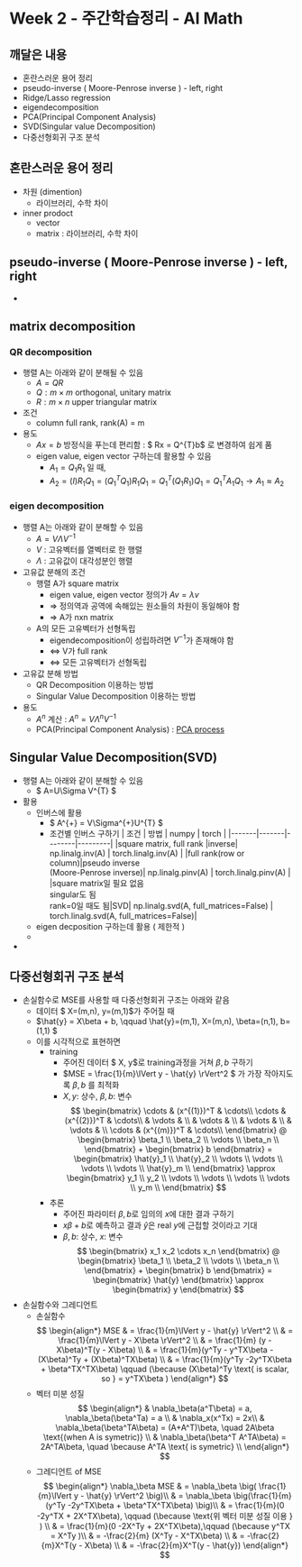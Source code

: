 # Week 2 - 주간학습정리 - AI Math

## 깨달은 내용
* 혼란스러운 용어 정리
* pseudo-inverse ( Moore-Penrose inverse ) - left, right
* Ridge/Lasso regression
* eigendecomposition
* PCA(Principal Component Analysis)
* SVD(Singular value Decomposition)
* 다중선형회귀 구조 분석

## 혼란스러운 용어 정리
* 차원 (dimention)
    * 라이브러리, 수학 차이
* inner prodoct
    * vector
    * matrix : 라이브러리, 수학 차이

## pseudo-inverse ( Moore-Penrose inverse ) - left, right
* 

## matrix decomposition
### QR decomposition
* 행렬 A는 아래와 같이 분해될 수 있음
    * $A = QR$
    * $Q: m \times m \text{ orthogonal, unitary matrix}$
    * $R: m \times n \text{ upper triangular matrix}$ 
* 조건 
    * column full rank,  rank(A) = m
* 용도
    * $Ax=b$ 방정식을 푸는데 편리함 : $ Rx = Q^{T}b$ 로 변경하여 쉽게 품
    * eigen value, eigen vector 구하는데 활용할 수 있음
        * $A_1 = Q_1 R_1$ 일 때,
        * $A_2 = (I) R_1 Q_1 = (Q_1^TQ_1) R_1 Q_1 = Q_1^T (Q_1 R_1) Q_1 = Q_1^T A_1 Q_1 \rightarrow A_1 \approx A_2$

### eigen decomposition
* 행렬 A는 아래와 같이 분해할 수 있음
    * $A = V\Lambda V^{-1}$
    * $V$ : 고유벡터를 열벡터로 한 행렬
    * $\Lambda$ : 고유값이 대각성분인 행렬
* 고유값 분해의 조건
    * 행렬 A가 square matrix 
        * eigen value, eigen vector 정의가 $Av=\lambda v$
        * $\Rightarrow$ 정의역과 공역에 속해있는 원소들의 차원이 동일해야 함
        * $\Rightarrow$ A가 nxn matrix
    * A의 모든 고유벡터가 선형독립
        * eigendecomposition이 성립하려면 $V^{-1}$가 존재해야 함
        * $\Leftrightarrow$ V가 full rank  
        * $\Leftrightarrow$ 모든 고유벡터가 선형독립
* 고유값 분해 방법
    * QR Decomposition 이용하는 방법
    * Singular Value Decomposition 이용하는 방법
* 용도
    * $A^n$ 계산 : $A^n = V \Lambda^n V^{-1}$
    * PCA(Principal Component Analysis) : [PCA process](week02_PCA.ipynb)

## Singular Value Decomposition(SVD)
* 행렬 A는 아래와 같이 분해할 수 있음
    * $ A=U\Sigma V^{T} $
* 활용
    * 인버스에 활용
        * $ A^{+} = V\Sigma^{+}U^{T} $ 
        * 조건별 인버스 구하기
            |  조건  |  방법  |  numpy | torch   |
            |-------|-------|--------|---------|
            |square matrix, full rank |inverse| np.linalg.inv(A) | torch.linalg.inv(A) |
            |full rank(row or column)|pseudo inverse<br>(Moore-Penrose inverse)| np.linalg.pinv(A) |  torch.linalg.pinv(A) |
            |square matrix일 필요 없음<br>singular도 됨<br>rank=0일 때도 됨|SVD| np.linalg.svd(A, full_matrices=False) | torch.linalg.svd(A, full_matrices=False)|
    * eigen decposition 구하는데 활용 ( 제한적 )
    * 
* 

## 다중선형회귀 구조 분석
* 손실함수로 MSE를 사용할 때 다중선형회귀 구조는 아래와 같음
    * 데이터 $ X=(m,n), y=(m,1)$가 주어질 때 
    * $\hat{y} = X\beta + b, \qquad \hat{y}=(m,1), X=(m,n), \beta=(n,1), b=(1,1)  $
    * 이를 시각적으로 표현하면 
        * training
            * 주어진 데이터 $ X, y$로 training과정을 거쳐 $\beta, b$ 구하기
            * $MSE = \frac{1}{m}\lVert y - \hat{y} \rVert^2 $ 가 가장 작아지도록 $\beta, b$ 를 최적화
            * $X, y$: 상수,  $\beta, b$: 변수
        $$
        \begin{bmatrix}
            \cdots & (x^{(1)})^T & \cdots\\
            \cdots & (x^{(2)})^T & \cdots\\
            & \vdots & \\
            & \vdots & \\
            & \vdots & \\
            & \vdots & \\
            \cdots & (x^{(m)})^T & \cdots\\
        \end{bmatrix} @
        \begin{bmatrix}
            \beta_1 \\
            \beta_2 \\
            \vdots \\
            \beta_n \\
        \end{bmatrix} +
         \begin{bmatrix}
            b 
        \end{bmatrix} = 
        \begin{bmatrix}
            \hat{y}_1 \\
            \hat{y}_2 \\
            \vdots \\
            \vdots \\
            \vdots \\
            \vdots \\
            \hat{y}_m \\
        \end{bmatrix} \approx
        \begin{bmatrix}
            y_1 \\
            y_2 \\
            \vdots \\
            \vdots \\
            \vdots \\
            \vdots \\
            y_m \\
        \end{bmatrix}
        $$
        * 추론
            * 주어진 파라미터 $\beta, b$로 임의의 $x$에 대한 결과 구하기
            * $x\beta +b$로 예측하고 결과 $\hat{y}$은 real $y$에 근접할 것이라고 기대
            * $\beta, b$: 상수, $x$: 변수
        $$
        \begin{bmatrix}
         x_1 x_2 \cdots x_n
        \end{bmatrix} @
        \begin{bmatrix}
            \beta_1 \\
            \beta_2 \\
            \vdots \\
            \beta_n \\
        \end{bmatrix} +
        \begin{bmatrix}
            b 
        \end{bmatrix} = 
        \begin{bmatrix}
            \hat{y}
        \end{bmatrix} \approx
        \begin{bmatrix}
            y
        \end{bmatrix}
        $$
* 손실함수와 그레디언트
    * 손실함수
    $$
    \begin{align*} 
    MSE & = \frac{1}{m}\lVert y - \hat{y} \rVert^2 \\
    & = \frac{1}{m}\lVert y - X\beta \rVert^2 \\
    & = \frac{1}{m} (y - X\beta)^T(y - X\beta) \\
    & = \frac{1}{m}(y^Ty - y^TX\beta - (X\beta)^Ty + (X\beta)^TX\beta) \\
    & = \frac{1}{m}(y^Ty -2y^TX\beta + \beta^TX^TX\beta) \qquad (\because (X\beta)^Ty \text{ is scalar, so } = y^TX\beta )
    \end{align*}
    $$
    * 벡터 미분 성질
        $$
        \begin{align*} 
        & \nabla_\beta(a^T\beta) = a, \nabla_\beta(\beta^Ta) = a \\
        & \nabla_x(x^Tx) = 2x\\
        & \nabla_\beta(\beta^TA\beta) = (A+A^T)\beta, \quad 2A\beta \text{(when A is symetric)} \\
        & \nabla_\beta(\beta^T A^TA\beta) = 2A^TA\beta, \quad \because A^TA \text{ is symetric} \\
        \end{align*}
        $$
    * 그레디언트 of MSE
        $$
        \begin{align*} 
        \nabla_\beta MSE & = \nabla_\beta \big( \frac{1}{m}\lVert y - \hat{y} \rVert^2  \big)\\
        & = \nabla_\beta \big(\frac{1}{m}(y^Ty -2y^TX\beta + \beta^TX^TX\beta) \big)\\
        & = \frac{1}{m}(0 -2y^TX + 2X^TX\beta), \qquad (\because \text{위 벡터 미분 성질 이용 } ) \\
        & = \frac{1}{m}(0 -2X^Ty + 2X^TX\beta),\qquad (\because y^TX = X^Ty )\\
        & = -\frac{2}{m} (X^Ty - X^TX\beta) \\
        & = -\frac{2}{m}X^T(y - X\beta) \\
        & = -\frac{2}{m}X^T(y - \hat{y})
        \end{align*}
        $$